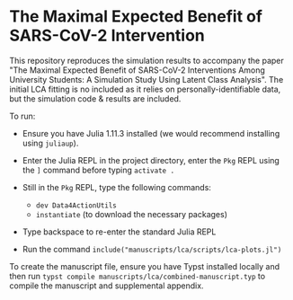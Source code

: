 # The Maximal Expected Benefit of SARS-CoV-2 Intervention
This repository reproduces the simulation results to accompany the paper "The Maximal Expected Benefit of SARS-CoV-2 Interventions Among University Students: A Simulation Study Using Latent Class Analysis".
The initial LCA fitting is no included as it relies on personally-identifiable data, but the simulation code & results are included.

To run:

- Ensure you have Julia 1.11.3 installed (we would recommend installing using `juliaup`).
- Enter the Julia REPL in the project directory, enter the `Pkg` REPL using the `]` command before typing `activate .`

- Still in the `Pkg` REPL, type the following commands:
    - `dev Data4ActionUtils`
    - `instantiate` (to download the necessary packages)
- Type backspace to re-enter the standard Julia REPL
- Run the command `include("manuscripts/lca/scripts/lca-plots.jl")`

To create the manuscript file, ensure you have Typst installed locally and then run `typst compile manuscripts/lca/combined-manuscript.typ` to compile the manuscript and supplemental appendix.
